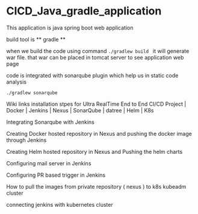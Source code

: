 # CICD_Java_gradle_application

This application is java spring boot web application  

build tool is ** gradle **

when we build the code using command ```./gradlew build ``` it will generate war file. that war can be placed in tomcat server to see application web page

code is integrated with sonarqube plugin which help us in static code analysis 

``` ./gradlew sonarqube ```

Wiki links installation stpes for Ultra RealTime End to End CI/CD Project | Docker | Jenkins | Nexus | SonarQube | datree | Helm | K8s

Integrating Sonarqube with Jenkins

Creating Docker hosted repository in Nexus and pushing the docker image through Jenkins

Creating Helm hosted repository in Nexus and Pushing the helm charts

Configuring mail server in Jenkins

Configuring PR based trigger in Jenkins

How to pull the images from private repository ( nexus ) to k8s kubeadm cluster

connecting jenkins with kubernetes cluster
